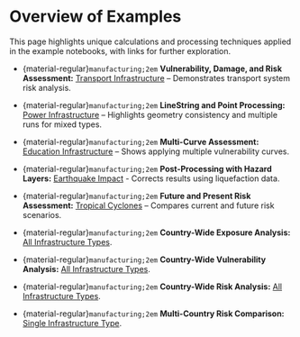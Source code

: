 # Overview of Examples

This page highlights unique calculations and processing techniques applied in the example notebooks, with links for further exploration.

- {material-regular}`manufacturing;2em` **Vulnerability, Damage, and Risk Assessment:** [Transport Infrastructure](https://vu-ivm.github.io/GlobalInfraRisk/ci/transport.html) – Demonstrates transport system risk analysis.

- {material-regular}`manufacturing;2em` **LineString and Point Processing:** [Power Infrastructure](https://vu-ivm.github.io/GlobalInfraRisk/ci/power.html) – Highlights geometry consistency and multiple runs for mixed types.

- {material-regular}`manufacturing;2em` **Multi-Curve Assessment:** [Education Infrastructure](https://vu-ivm.github.io/GlobalInfraRisk/ci/education.html#performing-the-damage-assessment) – Shows applying multiple vulnerability curves.

- {material-regular}`manufacturing;2em` **Post-Processing with Hazard Layers:** [Earthquake Impact](https://vu-ivm.github.io/GlobalInfraRisk/hazard/earthquake.html) -  Corrects results using liquefaction data.

- {material-regular}`manufacturing;2em` **Future and Present Risk Assessment:** [Tropical Cyclones](https://vu-ivm.github.io/GlobalInfraRisk/hazard/tropical_cyclone.html) – Compares current and future risk scenarios.

- {material-regular}`manufacturing;2em` **Country-Wide Exposure Analysis:** [All Infrastructure Types](https://vu-ivm.github.io/GlobalInfraRisk/use_cases/all_ci_exposure.html).

- {material-regular}`manufacturing;2em` **Country-Wide Vulnerability Analysis:** [All Infrastructure Types](https://vu-ivm.github.io/GlobalInfraRisk/use_cases/all_ci_vulnerability.html).

- {material-regular}`manufacturing;2em` **Country-Wide Risk Analysis:** [All Infrastructure Types](https://vu-ivm.github.io/GlobalInfraRisk/use_cases/all_ci_risk.html).

- {material-regular}`manufacturing;2em` **Multi-Country Risk Comparison:** [Single Infrastructure Type](https://vu-ivm.github.io/GlobalInfraRisk/use_cases/multi-country.html).
